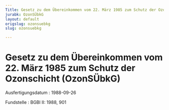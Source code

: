 ```yaml
---
Title: Gesetz zu dem Übereinkommen vom 22. März 1985 zum Schutz der Ozonschicht
jurabk: OzonSÜbkG
layout: default
origslug: ozonsuebkg
slug: ozonsuebkg

---
```


# Gesetz zu dem Übereinkommen vom 22. März 1985 zum Schutz der Ozonschicht (OzonSÜbkG)

Ausfertigungsdatum
:   1988-09-26

Fundstelle
:   BGBl II: 1988, 901


